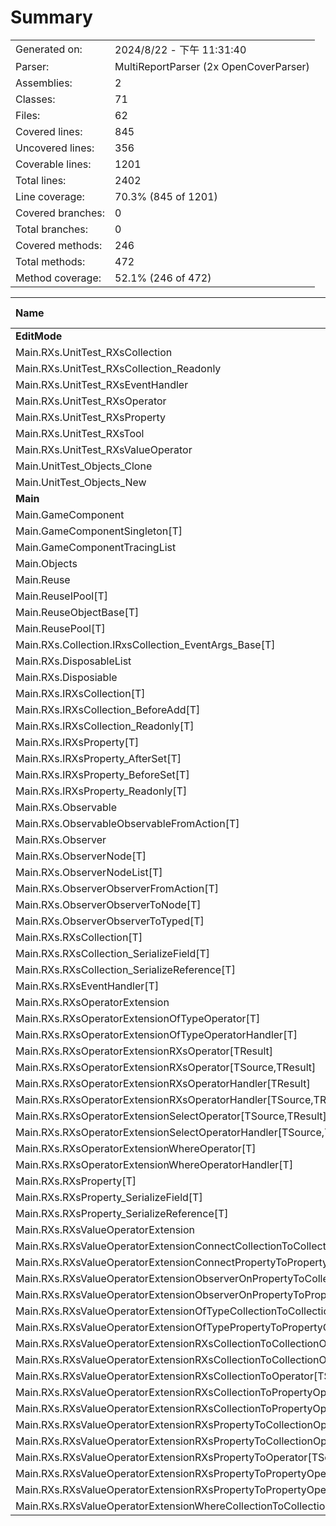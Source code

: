 ﻿# Summary
|||
|:---|:---|
| Generated on: | 2024/8/22 - 下午 11:31:40 |
| Parser: | MultiReportParser (2x OpenCoverParser) |
| Assemblies: | 2 |
| Classes: | 71 |
| Files: | 62 |
| Covered lines: | 845 |
| Uncovered lines: | 356 |
| Coverable lines: | 1201 |
| Total lines: | 2402 |
| Line coverage: | 70.3% (845 of 1201) |
| Covered branches: | 0 |
| Total branches: | 0 |
| Covered methods: | 246 |
| Total methods: | 472 |
| Method coverage: | 52.1% (246 of 472) |

|**Name**|**Covered**|**Uncovered**|**Coverable**|**Total**|**Line coverage**|**Covered**|**Total**|**Branch coverage**|**Covered**|**Total**|**Method coverage**|
|:---|---:|---:|---:|---:|---:|---:|---:|---:|---:|---:|---:|
|**EditMode**|**427**|**35**|**462**|**740**|**92.4%**|**0**|**0**|****|**67**|**73**|**91.7%**|
|Main.RXs.UnitTest_RXsCollection|167|0|167|237|100%|0|0||25|25|100%|
|Main.RXs.UnitTest_RXsCollection_Readonly|55|4|59|95|93.2%|0|0||9|10|90%|
|Main.RXs.UnitTest_RXsEventHandler|17|0|17|28|100%|0|0||1|1|100%|
|Main.RXs.UnitTest_RXsOperator|29|0|29|50|100%|0|0||1|1|100%|
|Main.RXs.UnitTest_RXsProperty|74|0|74|105|100%|0|0||11|11|100%|
|Main.RXs.UnitTest_RXsTool|20|8|28|47|71.4%|0|0||2|4|50%|
|Main.RXs.UnitTest_RXsValueOperator|45|3|48|71|93.7%|0|0||10|10|100%|
|Main.UnitTest_Objects_Clone|8|11|19|49|42.1%|0|0||3|5|60%|
|Main.UnitTest_Objects_New|12|9|21|58|57.1%|0|0||5|6|83.3%|
|**Main**|**418**|**321**|**739**|**2619**|**56.5%**|**0**|**0**|****|**179**|**399**|**44.8%**|
|Main.GameComponent|0|65|65|118|0%|0|0||0|26|0%|
|Main.GameComponentSingleton[T]|0|2|2|11|0%|0|0||0|2|0%|
|Main.GameComponentTracingList|0|17|17|27|0%|0|0||0|18|0%|
|Main.Objects|13|0|13|25|100%|0|0||2|2|100%|
|Main.Reuse|27|1|28|48|96.4%|0|0||5|6|83.3%|
|Main.ReuseIPool[T]|1|1|2|26|50%|0|0||1|2|50%|
|Main.ReuseObjectBase[T]|3|0|3|14|100%|0|0||4|4|100%|
|Main.ReusePool[T]|42|6|48|69|87.5%|0|0||7|12|58.3%|
|Main.RXs.Collection.IRxsCollection_EventArgs_Base[T]|0|2|2|17|0%|0|0||0|2|0%|
|Main.RXs.DisposableList|5|1|6|22|83.3%|0|0||4|5|80%|
|Main.RXs.Disposiable|1|1|2|11|50%|0|0||1|2|50%|
|Main.RXs.IRXsCollection[T]|0|7|7|38|0%|0|0||0|8|0%|
|Main.RXs.IRXsCollection_BeforeAdd[T]|0|1|1|13|0%|0|0||0|2|0%|
|Main.RXs.IRXsCollection_Readonly[T]|1|5|6|31|16.6%|0|0||1|6|16.6%|
|Main.RXs.IRXsProperty[T]|0|3|3|23|0%|0|0||0|4|0%|
|Main.RXs.IRXsProperty_AfterSet[T]|0|3|3|19|0%|0|0||0|3|0%|
|Main.RXs.IRXsProperty_BeforeSet[T]|0|1|1|13|0%|0|0||0|2|0%|
|Main.RXs.IRXsProperty_Readonly[T]|0|2|2|16|0%|0|0||0|2|0%|
|Main.RXs.Observable|11|1|12|37|91.6%|0|0||3|4|75%|
|Main.RXs.ObservableObservableFromAction[T]|2|1|3|16|66.6%|0|0||2|3|66.6%|
|Main.RXs.Observer|10|3|13|127|76.9%|0|0||4|7|57.1%|
|Main.RXs.ObserverNode[T]|12|3|15|24|80%|0|0||7|10|70%|
|Main.RXs.ObserverNodeList[T]|16|4|20|33|80%|0|0||3|7|42.8%|
|Main.RXs.ObserverObserverFromAction[T]|16|8|24|46|66.6%|0|0||3|5|60%|
|Main.RXs.ObserverObserverToNode[T]|10|8|18|39|55.5%|0|0||3|5|60%|
|Main.RXs.ObserverObserverToTyped[T]|0|5|5|21|0%|0|0||0|5|0%|
|Main.RXs.RXsCollection[T]|79|13|92|166|85.8%|0|0||35|38|92.1%|
|Main.RXs.RXsCollection_SerializeField[T]|2|0|2|19|100%|0|0||2|2|100%|
|Main.RXs.RXsCollection_SerializeReference[T]|0|2|2|19|0%|0|0||0|2|0%|
|Main.RXs.RXsEventHandler[T]|5|8|13|22|38.4%|0|0||6|14|42.8%|
|Main.RXs.RXsOperatorExtension|1|2|3|83|33.3%|0|0||1|3|33.3%|
|Main.RXs.RXsOperatorExtensionOfTypeOperator[T]|0|2|2|22|0%|0|0||0|2|0%|
|Main.RXs.RXsOperatorExtensionOfTypeOperatorHandler[T]|0|2|2|22|0%|0|0||0|2|0%|
|Main.RXs.RXsOperatorExtensionRXsOperator[TResult]|0|4|4|38|0%|0|0||0|4|0%|
|Main.RXs.RXsOperatorExtensionRXsOperator[TSource,TResult]|2|2|4|38|50%|0|0||2|4|50%|
|Main.RXs.RXsOperatorExtensionRXsOperatorHandler[TResult]|0|3|3|38|0%|0|0||0|3|0%|
|Main.RXs.RXsOperatorExtensionRXsOperatorHandler[TSource,TResult]|2|1|3|38|66.6%|0|0||2|3|66.6%|
|Main.RXs.RXsOperatorExtensionSelectOperator[TSource,TResult]|0|7|7|31|0%|0|0||0|3|0%|
|Main.RXs.RXsOperatorExtensionSelectOperatorHandler[TSource,TResult]|0|4|4|31|0%|0|0||0|3|0%|
|Main.RXs.RXsOperatorExtensionWhereOperator[T]|7|0|7|30|100%|0|0||3|3|100%|
|Main.RXs.RXsOperatorExtensionWhereOperatorHandler[T]|4|0|4|30|100%|0|0||3|3|100%|
|Main.RXs.RXsProperty[T]|53|0|53|112|100%|0|0||24|24|100%|
|Main.RXs.RXsProperty_SerializeField[T]|2|0|2|17|100%|0|0||3|3|100%|
|Main.RXs.RXsProperty_SerializeReference[T]|0|2|2|17|0%|0|0||0|3|0%|
|Main.RXs.RXsValueOperatorExtension|28|34|62|306|45.1%|0|0||15|33|45.4%|
|Main.RXs.RXsValueOperatorExtensionConnectCollectionToCollectionOperator[T]|0|3|3|27|0%|0|0||0|3|0%|
|Main.RXs.RXsValueOperatorExtensionConnectPropertyToPropertyOperator[T]|2|0|2|27|100%|0|0||2|2|100%|
|Main.RXs.RXsValueOperatorExtensionObserverOnPropertyToCollectionOperator[TSource,TResult]|0|11|11|54|0%|0|0||0|2|0%|
|Main.RXs.RXsValueOperatorExtensionObserverOnPropertyToPropertyOperator[TSource,TResult]|11|0|11|54|100%|0|0||2|2|100%|
|Main.RXs.RXsValueOperatorExtensionOfTypeCollectionToCollectionOperator[T]|2|1|3|27|66.6%|0|0||2|3|66.6%|
|Main.RXs.RXsValueOperatorExtensionOfTypePropertyToPropertyOperator[T]|0|5|5|27|0%|0|0||0|2|0%|
|Main.RXs.RXsValueOperatorExtensionRXsCollectionToCollectionOperator[TResult]|3|6|9|37|33.3%|0|0||3|9|33.3%|
|Main.RXs.RXsValueOperatorExtensionRXsCollectionToCollectionOperator[TSource,TResult]|4|5|9|37|44.4%|0|0||4|9|44.4%|
|Main.RXs.RXsValueOperatorExtensionRXsCollectionToOperator[TSource]|8|21|29|97|27.5%|0|0||3|12|25%|
|Main.RXs.RXsValueOperatorExtensionRXsCollectionToPropertyOperator[TResult]|0|4|4|24|0%|0|0||0|4|0%|
|Main.RXs.RXsValueOperatorExtensionRXsCollectionToPropertyOperator[TSource,TResult]|0|4|4|24|0%|0|0||0|4|0%|
|Main.RXs.RXsValueOperatorExtensionRXsPropertyToCollectionOperator[TResult]|0|9|9|36|0%|0|0||0|9|0%|
|Main.RXs.RXsValueOperatorExtensionRXsPropertyToCollectionOperator[TSource,TResult]|0|9|9|36|0%|0|0||0|9|0%|
|Main.RXs.RXsValueOperatorExtensionRXsPropertyToOperator[TSource]|24|0|24|78|100%|0|0||12|12|100%|
|Main.RXs.RXsValueOperatorExtensionRXsPropertyToPropertyOperator[TResult]|0|4|4|24|0%|0|0||0|4|0%|
|Main.RXs.RXsValueOperatorExtensionRXsPropertyToPropertyOperator[TSource,TResult]|3|1|4|24|75%|0|0||3|4|75%|
|Main.RXs.RXsValueOperatorExtensionWhereCollectionToCollectionOperator[T]|6|1|7|23|85.7%|0|0||2|3|66.6%|
